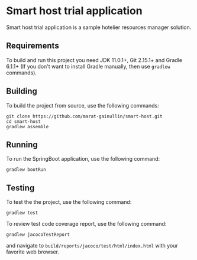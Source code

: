 # Smart host trial application
Smart host trial application is a sample hotelier resources manager solution.

## Requirements
To build and run this project you need JDK 11.0.1+, Git 2.15.1+ and Gradle 6.1.1+ (If you don't want to install Gradle manually, then use `gradlew` commands).

## Building
To build the project from source, use the following commands:
```
git clone https://github.com/marat-gainullin/smart-host.git
cd smart-host
gradlew assemble
```

## Running
To run the SpringBoot application, use the following command:
```
gradlew bootRun
```

## Testing
To test the the project, use the following command:
```
gradlew test
```

To review test code coverage report, use the following command:
```
gradlew jacocoTestReport
```
and navigate to `build/reports/jacoco/test/html/index.html` with your favorite web browser.